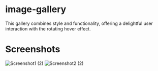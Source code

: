 # image-gallery
This gallery combines style and functionality, offering a delightful user interaction with the rotating hover effect.

# Screenshots 
![Screenshot1 (2)](https://github.com/Tazeenn/image-gallery/assets/95432172/a9ae098a-d62c-4ef9-8bbd-d7f9464ea3c4)
![Screenshot2 (2)](https://github.com/Tazeenn/image-gallery/assets/95432172/c4910e87-9a8e-41fe-a8b4-5af599533de2)


